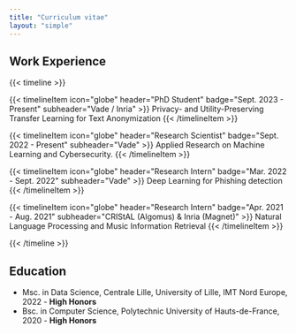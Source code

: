 ```yaml
---
title: "Curriculum vitae"
layout: "simple"
---
```

## Work Experience
{{< timeline >}}

{{< timelineItem icon="globe" header="PhD Student" badge="Sept. 2023 - Present" subheader="Vade / Inria" >}}
Privacy- and Utility-Preserving Transfer Learning for Text Anonymization
{{< /timelineItem >}}

{{< timelineItem icon="globe" header="Research Scientist" badge="Sept. 2022 - Present" subheader="Vade" >}}
Applied Research on Machine Learning and Cybersecurity. 
{{< /timelineItem >}}

{{< timelineItem icon="globe" header="Research Intern" badge="Mar. 2022 - Sept. 2022" subheader="Vade" >}}
Deep Learning for Phishing detection
{{< /timelineItem >}}

{{< timelineItem icon="globe" header="Research Intern" badge="Apr. 2021 - Aug. 2021" subheader="CRIStAL (Algomus) & Inria (Magnet)" >}}
Natural Language Processing and Music Information Retrieval
{{< /timelineItem >}}

{{< /timeline >}}

## Education
- Msc. in Data Science, Centrale Lille, University of Lille, IMT Nord Europe, 2022 - <b>High Honors</b>
- Bsc. in Computer Science, Polytechnic University of Hauts-de-France, 2020 - <b>High Honors</b>
